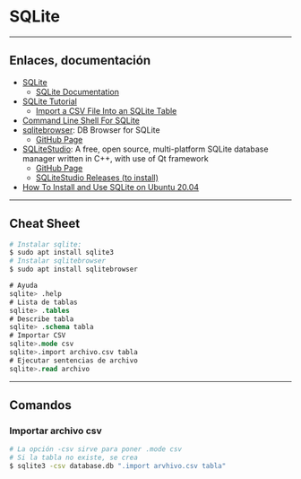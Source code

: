 # SQLite

---

## Enlaces, documentación

* [SQLite](https://sqlite.org/)
    * [SQLite Documentation](https://sqlite.org/docs.html)
* [SQLite Tutorial](https://www.sqlitetutorial.net/)
    * [Import a CSV File Into an SQLite Table](https://www.sqlitetutorial.net/sqlite-import-csv/)
* [Command Line Shell For SQLite](https://sqlite.org/cli.html)
* [sqlitebrowser](https://sqlitebrowser.org/): DB Browser for SQLite
    * [GitHub Page](https://github.com/sqlitebrowser/sqlitebrowser)
* [SQLiteStudio](https://sqlitestudio.pl/): A free, open source, multi-platform SQLite database manager written in C++, with use of Qt framework
    * [GitHub Page](https://github.com/pawelsalawa/sqlitestudio)
    * [SQLiteStudio Releases (to install)](https://github.com/pawelsalawa/sqlitestudio/releases)
* [How To Install and Use SQLite on Ubuntu 20.04](https://www.digitalocean.com/community/tutorials/how-to-install-and-use-sqlite-on-ubuntu-20-04)

---

## Cheat Sheet


```bash
# Instalar sqlite:
$ sudo apt install sqlite3
# Instalar sqlitebrowser
$ sudo apt install sqlitebrowser
```

```sql
# Ayuda
sqlite> .help
# Lista de tablas
sqlite> .tables
# Describe tabla
sqlite> .schema tabla
# Importar CSV
sqlite>.mode csv
sqlite>.import archivo.csv tabla
# Ejecutar sentencias de archivo
sqlite>.read archivo
```

---

## Comandos

### Importar archivo csv

```bash
# La opción -csv sirve para poner .mode csv
# Si la tabla no existe, se crea
$ sqlite3 -csv database.db ".import arvhivo.csv tabla"
```
